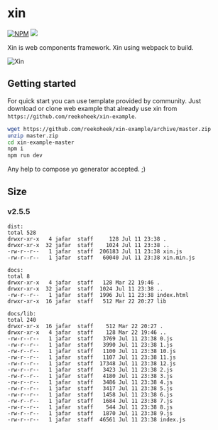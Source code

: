 # xin

[![NPM](https://nodei.co/npm/@xinix/xin.png)](https://npmjs.org/package/@xinix/xin)
[![](https://data.jsdelivr.com/v1/package/npm/@xinix/xin/badge)](https://www.jsdelivr.com/package/npm/@xinix/xin)

Xin is web components framework.
Xin using webpack to build.

![Xin](xin.png)

## Getting started

For quick start you can use template provided by community. Just download or clone web example that already use xin from `https://github.com/reekoheek/xin-example`.

```bash
wget https://github.com/reekoheek/xin-example/archive/master.zip
unzip master.zip
cd xin-example-master
npm i
npm run dev
```

Any help to compose yo generator accepted. ;)

## Size

### v2.5.5

```
dist:
total 528
drwxr-xr-x   4 jafar  staff     128 Jul 11 23:38 .
drwxr-xr-x  32 jafar  staff    1024 Jul 11 23:38 ..
-rw-r--r--   1 jafar  staff  206183 Jul 11 23:38 xin.js
-rw-r--r--   1 jafar  staff   60040 Jul 11 23:38 xin.min.js

docs:
total 8
drwxr-xr-x   4 jafar  staff   128 Mar 22 19:46 .
drwxr-xr-x  32 jafar  staff  1024 Jul 11 23:38 ..
-rw-r--r--   1 jafar  staff  1996 Jul 11 23:38 index.html
drwxr-xr-x  16 jafar  staff   512 Mar 22 20:27 lib

docs/lib:
total 240
drwxr-xr-x  16 jafar  staff    512 Mar 22 20:27 .
drwxr-xr-x   4 jafar  staff    128 Mar 22 19:46 ..
-rw-r--r--   1 jafar  staff   3769 Jul 11 23:38 0.js
-rw-r--r--   1 jafar  staff   3990 Jul 11 23:38 1.js
-rw-r--r--   1 jafar  staff   1100 Jul 11 23:38 10.js
-rw-r--r--   1 jafar  staff   1107 Jul 11 23:38 11.js
-rw-r--r--   1 jafar  staff  17348 Jul 11 23:38 12.js
-rw-r--r--   1 jafar  staff   3423 Jul 11 23:38 2.js
-rw-r--r--   1 jafar  staff   4180 Jul 11 23:38 3.js
-rw-r--r--   1 jafar  staff   3486 Jul 11 23:38 4.js
-rw-r--r--   1 jafar  staff   3417 Jul 11 23:38 5.js
-rw-r--r--   1 jafar  staff   1458 Jul 11 23:38 6.js
-rw-r--r--   1 jafar  staff   1684 Jul 11 23:38 7.js
-rw-r--r--   1 jafar  staff    544 Jul 11 23:38 8.js
-rw-r--r--   1 jafar  staff   1870 Jul 11 23:38 9.js
-rw-r--r--   1 jafar  staff  46561 Jul 11 23:38 index.js
```

